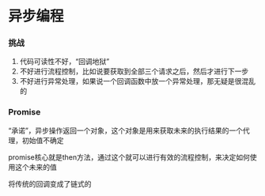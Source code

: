 # 异步编程

### 挑战

1. 代码可读性不好，“回调地狱”
2. 不好进行流程控制，比如说要获取到全部三个请求之后，然后才进行下一步
3. 不好进行异常处理，如果说一个回调函数中放一个异常处理，那无疑是很混乱的



### Promise

“承诺”，异步操作返回一个对象，这个对象是用来获取未来的执行结果的一个代理，初始值不确定

promise核心就是then方法，通过这个就可以进行有效的流程控制，来决定如何使用这个未来的值

将传统的回调变成了链式的


